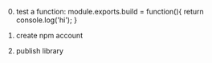 0. test a function:
module.exports.build = function(){
    return console.log('hi');
}

1. create npm account
2. publish library

